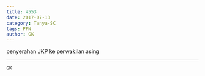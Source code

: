 ```yaml
---
title: 4553
date: 2017-07-13
category: Tanya-SC
tags: PPN
author: GK
---
```


penyerahan JKP ke perwakilan asing

---



`GK`
